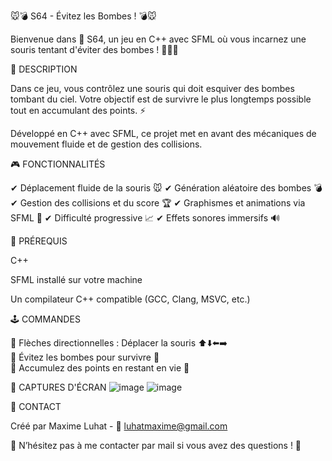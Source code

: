 🐭💣 S64 - Évitez les Bombes ! 💣🐭

Bienvenue dans 🚀 S64, un jeu en C++ avec SFML où vous incarnez une souris tentant d'éviter des bombes ! 🏃‍♂️💥

📝 DESCRIPTION

Dans ce jeu, vous contrôlez une souris qui doit esquiver des bombes tombant du ciel. Votre objectif est de survivre le plus longtemps possible tout en accumulant des points. ⚡

Développé en C++ avec SFML, ce projet met en avant des mécaniques de mouvement fluide et de gestion des collisions.

🎮 FONCTIONNALITÉS

✔ Déplacement fluide de la souris 🐭
✔ Génération aléatoire des bombes 💣
✔ Gestion des collisions et du score 🏆
✔ Graphismes et animations via SFML 🎨
✔ Difficulté progressive 📈
✔ Effets sonores immersifs 🔊


📌 PRÉREQUIS

C++

SFML installé sur votre machine

Un compilateur C++ compatible (GCC, Clang, MSVC, etc.)

🕹 COMMANDES

🔹 Flèches directionnelles : Déplacer la souris ⬆️⬇️⬅️➡️  
🔹 Évitez les bombes pour survivre 💨  
🔹 Accumulez des points en restant en vie 🎯

📸 CAPTURES D'ÉCRAN
![image](https://github.com/user-attachments/assets/7b5a96e7-a2c4-4b04-98f9-325a4242ac0d)
![image](https://github.com/user-attachments/assets/b8d15282-4697-4459-baa6-7fe53c8487ab)

📧 CONTACT

Créé par Maxime Luhat - 📩 luhatmaxime@gmail.com

📢 N’hésitez pas à me contacter par mail si vous avez des questions ! 🚀

